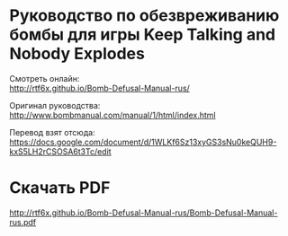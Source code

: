 # Руководство по обезвреживанию бомбы для игры Keep Talking and Nobody Explodes

Смотреть онлайн:  
http://rtf6x.github.io/Bomb-Defusal-Manual-rus/

Оригинал руководства:  
http://www.bombmanual.com/manual/1/html/index.html

Перевод взят отсюда:
https://docs.google.com/document/d/1WLKf6Sz13xyGS3sNu0keQUH9-kxS5LH2rCSOSA6t3Tc/edit

# Скачать PDF
http://rtf6x.github.io/Bomb-Defusal-Manual-rus/Bomb-Defusal-Manual-rus.pdf
